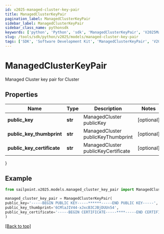 ```yaml
---
id: v2025-managed-cluster-key-pair
title: ManagedClusterKeyPair
pagination_label: ManagedClusterKeyPair
sidebar_label: ManagedClusterKeyPair
sidebar_class_name: pythonsdk
keywords: ['python', 'Python', 'sdk', 'ManagedClusterKeyPair', 'V2025ManagedClusterKeyPair'] 
slug: /tools/sdk/python/v2025/models/managed-cluster-key-pair
tags: ['SDK', 'Software Development Kit', 'ManagedClusterKeyPair', 'V2025ManagedClusterKeyPair']
---
```


# ManagedClusterKeyPair

Managed Cluster key pair for Cluster

## Properties

Name | Type | Description | Notes
------------ | ------------- | ------------- | -------------
**public_key** | **str** | ManagedCluster publicKey | [optional] 
**public_key_thumbprint** | **str** | ManagedCluster publicKeyThumbprint | [optional] 
**public_key_certificate** | **str** | ManagedCluster publicKeyCertificate | [optional] 
}

## Example

```python
from sailpoint.v2025.models.managed_cluster_key_pair import ManagedClusterKeyPair

managed_cluster_key_pair = ManagedClusterKeyPair(
public_key='-----BEGIN PUBLIC KEY-----******-----END PUBLIC KEY-----',
public_key_thumbprint='6CMlaJIV44-xJxcB3CJBjDUUn54',
public_key_certificate='-----BEGIN CERTIFICATE-----****-----END CERTIFICATE-----'
)

```
[[Back to top]](#) 

